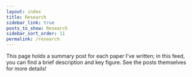 ```yaml
---
layout: index
title: Research
sidebar_link: true
posts_to_show: Research
sidebar_sort_order: 11
permalink: /research
---
```


This page holds a summary post for each paper I've written; in this feed, you can find a brief description and key figure. See the posts themselves for more details!